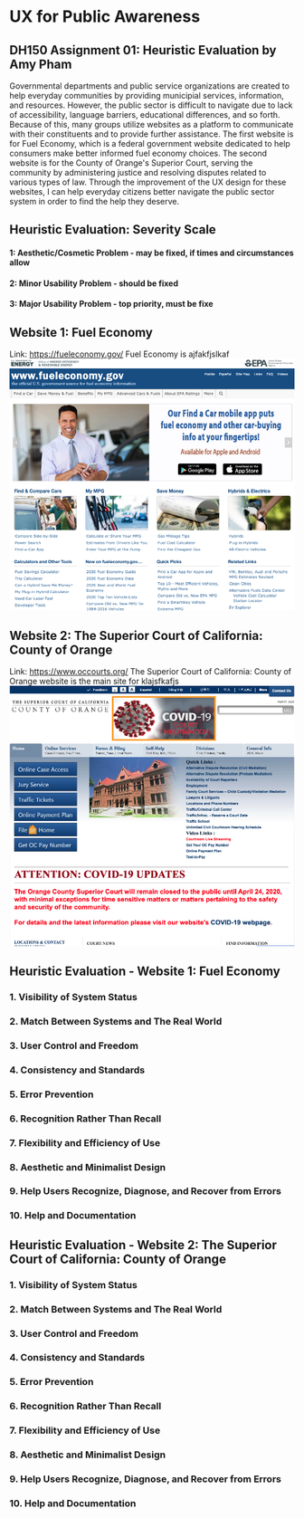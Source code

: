 # UX for Public Awareness 
## DH150 Assignment 01: Heuristic Evaluation by Amy Pham 

Governmental departments and public service organizations are created to help everyday communities by providing municipial services, information, and resources. However, the public sector is difficult to navigate due to lack of accessibility, language barriers, educational differences, and so forth. Because of this, many groups utilize websites as a platform to communicate with their constituents and to provide further assistance. The first website is for Fuel Economy, which is a federal government website dedicated to help consumers make better informed fuel economy choices. The second website is for the County of Orange's Superior Court, serving the community by administering justice and resolving disputes related to various types of law. Through the improvement of the UX design for these websites, I can help everyday citizens better navigate the public sector system in order to find the help they deserve. 

## Heuristic Evaluation: Severity Scale 
#### 1: Aesthetic/Cosmetic Problem - may be fixed, if times and circumstances allow
#### 2: Minor Usability Problem - should be fixed 
#### 3: Major Usability Problem - top priority, must be fixe

## Website 1: Fuel Economy 
Link: https://fueleconomy.gov/
Fuel Economy is ajfakfjslkaf
<img src="./fuel-economy-screenshot.png">

## Website 2: The Superior Court of California: County of Orange 
Link: https://www.occourts.org/
The Superior Court of California: County of Orange website is the main site for klajsfkafjs
<img src="./oc-court-screenshot.png">  

## Heuristic Evaluation - Website 1: Fuel Economy 
### 1. Visibility of System Status 

### 2. Match Between Systems and The Real World 

### 3. User Control and Freedom 

### 4. Consistency and Standards 

### 5. Error Prevention 

### 6. Recognition Rather Than Recall 

### 7. Flexibility and Efficiency of Use 

### 8. Aesthetic and Minimalist Design 

### 9. Help Users Recognize, Diagnose, and Recover from Errors

### 10. Help and Documentation

## Heuristic Evaluation - Website 2: The Superior Court of California: County of Orange 
### 1. Visibility of System Status 

### 2. Match Between Systems and The Real World 

### 3. User Control and Freedom 

### 4. Consistency and Standards 

### 5. Error Prevention 

### 6. Recognition Rather Than Recall 

### 7. Flexibility and Efficiency of Use 

### 8. Aesthetic and Minimalist Design 

### 9. Help Users Recognize, Diagnose, and Recover from Errors

### 10. Help and Documentation


